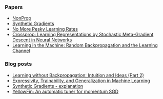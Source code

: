 ### Papers
* [NonProp](http://www-isl.stanford.edu/~widrow/papers/131.no_prop_neural_networks.pdf)
* [Synthetic Gradients](https://arxiv.org/pdf/1703.00522.pdf)
* [No More Pesky Learning Rates](https://arxiv.org/pdf/1206.1106.pdf)
* [Crossprop: Learning Representations by Stochastic
Meta-Gradient Descent in Neural Networks](https://arxiv.org/pdf/1612.02879.pdf)
* [Learning in the Machine: Random Backpropagation and the Learning Channel](https://arxiv.org/pdf/1612.02734.pdf)

### Blog posts
* [Learning without Backpropagation: Intuition and Ideas (Part 2)](http://www.breloff.com/no-backprop-part2/)
* [Expressivity, Trainability, and Generalization in Machine Learning](http://blog.evjang.com/2017/11/exp-train-gen.html?spref=tw)
* [Synthetic Gradients - explanation](https://iamtrask.github.io/2017/03/21/synthetic-gradients/)
* [YellowFin: An automatic tuner for momentum SGD](http://dawn.cs.stanford.edu/2017/07/05/yellowfin/)
